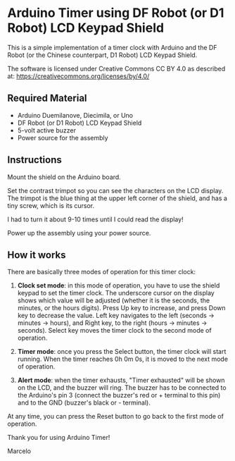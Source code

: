 # Arduino Timer using DF Robot (or D1 Robot) LCD Keypad Shield

This is a simple implementation of a timer clock with Arduino and the DF Robot (or the Chinese counterpart, D1 Robot)
LCD Keypad Shield.

The software is licensed under Creative Commons CC BY 4.0 as described at: https://creativecommons.org/licenses/by/4.0/

## Required Material

* Arduino Duemilanove, Diecimila, or Uno
* DF Robot (or D1 Robot) LCD Keypad Shield
* 5-volt active buzzer
* Power source for the assembly

## Instructions

Mount the shield on the Arduino board.

Set the contrast trimpot so you can see the characters on the LCD
display. The trimpot is the blue thing at the upper left corner of the 
shield, and has a tiny screw, which is its cursor.

I had to turn it about 9-10 times until I could read the display!

Power up the assembly using your power source.

## How it works

There are basically three modes of operation for this timer clock:

1) **Clock set mode**: in this mode of operation, you have to use the
shield keypad to set the timer clock. The underscore cursor on the display shows
which value will be adjusted (whether it is the seconds, the minutes, 
or the hours digits). Press Up key to increase, and press Down key to decrease
the value. Left key navigates to the left (seconds -> minutes -> hours),
and Right key, to the right (hours -> minutes -> seconds). Select key
moves the timer clock to the second mode of operation.

2) **Timer mode**: once you press the Select button, the timer clock will start 
running. When the timer reaches 0h 0m 0s, it is moved to the next mode of operation.

3) **Alert mode**: when the timer exhausts, "Timer exhausted" will be
shown on the LCD, and the buzzer will ring. The buzzer has to be connected
to the Arduino's pin 3 (connect the buzzer's red or + terminal to this pin) and
to the GND (buzzer's black or - terminal).

At any time, you can press the Reset button to go back to the first mode
of operation.

Thank you for using Arduino Timer!

Marcelo 

